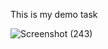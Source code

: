 This is my demo task 

![Screenshot (243)](https://user-images.githubusercontent.com/63567230/204092056-a1be4f9b-3b09-47d5-aed5-9a944d736351.png)
